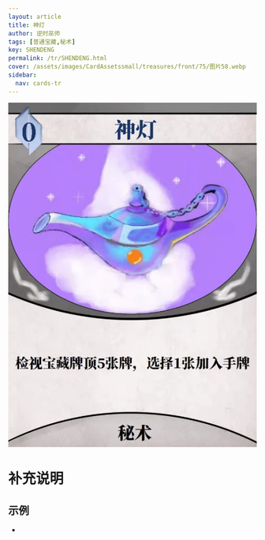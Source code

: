 ```yaml
---
layout: article
title: 神灯
author: 逆时巫师
tags: [普通宝藏,秘术]
key: SHENDENG
permalink: /tr/SHENDENG.html
cover: /assets/images/CardAssetssmall/treasures/front/75/图片58.webp
sidebar:
  nav: cards-tr
---
```

![](/assets/images/CardAssets/treasures/front/75/图片58.webp)

# 补充说明



## 示例
* 